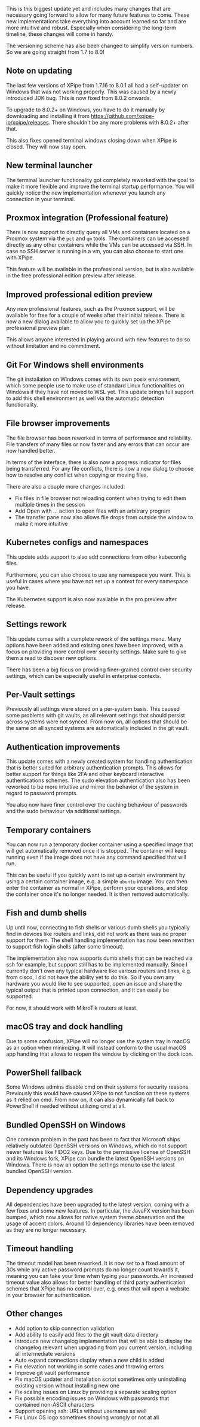 This is this biggest update yet and includes many changes that are necessary going forward to allow for many future features to come. These new implementations take everything into account learned so far and are more intuitive and robust. Especially when considering the long-term timeline, these changes will come in handy.

The versioning scheme has also been changed to simplify version numbers. So we are going straight from 1.7 to 8.0!

## Note on updating

The last few versions of XPipe from 1.7.16 to 8.0.1 all had a self-updater on Windows that was not working properly. This was caused by a newly introduced JDK bug. This is now fixed from 8.0.2 onwards.

To upgrade to 8.0.2+ on Windows, you have to do it manually by downloading and installing it from https://github.com/xpipe-io/xpipe/releases. There shouldn't be any more problems with 8.0.2+ after that.

This also fixes opened terminal windows closing down when XPipe is closed. They will now stay open.

## New terminal launcher

The terminal launcher functionality got completely reworked with the goal to make it more flexible and improve the terminal startup performance. You will quickly notice the new implementation whenever you launch any connection in your terminal.

## Proxmox integration (Professional feature)

There is now support to directly query all VMs and containers located on a Proxmox system via the `pct` and `qm` tools. The containers can be accessed directly as any other containers while the VMs can be accessed via SSH. In case no SSH server is running in a vm, you can also choose to start one with XPipe.

This feature will be available in the professional version, but is also available in the free professional edition preview after release.

## Improved professional edition preview

Any new professional features, such as the Proxmox support, will be available for free for a couple of weeks after their initial release. There is now a new dialog available to allow you to quickly set up the XPipe professional preview plan.

This allows anyone interested in playing around with new features to do so without limitation and no commitment.

## Git For Windows shell environments

The git installation on Windows comes with its own posix environment, which some people use to make use of standard Linux functionalities on Windows if they have not moved to WSL yet. This update brings full support to add this shell environment as well via the automatic detection functionality.

## File browser improvements

The file browser has been reworked in terms of performance and reliability. File transfers of many files or now faster and any errors that can occur are now handled better.

In terms of the interface, there is also now a progress indicator for files being transferred. For any file conflicts, there is now a new dialog to choose how to resolve any conflict when copying or moving files.

There are also a couple more changes included:
- Fix files in file browser not reloading content when trying to edit them multiple times in the session
- Add Open with ... action to open files with an arbitrary program
- The transfer pane now also allows file drops from outside the window to make it more intuitive

## Kubernetes configs and namespaces

This update adds support to also add connections from other kubeconfig files.

Furthermore, you can also choose to use any namespace you want. This is useful in cases where you have not set up a context for every namespace you have.

The Kubernetes support is also now available in the pro preview after release.

## Settings rework

This update comes with a complete rework of the settings menu. Many options have been added and existing ones have been improved, with a focus on providing more control over security settings. Make sure to give them a read to discover new options.

There has been a big focus on providing finer-grained control over security settings, which can be especially useful in enterprise contexts.

## Per-Vault settings

Previously all settings were stored on a per-system basis. This caused some problems with git vaults, as all relevant settings that should persist across systems were not synced. From now on, all options that should be the same on all synced systems are automatically included in the git vault.

## Authentication improvements

This update comes with a newly created system for handling authentication that is better suited for arbitrary authentication prompts. This allows for better support for things like 2FA and other keyboard interactive authentications schemes. The sudo elevation authentication also has been reworked to be more intuitive and mirror the behavior of the system in regard to password prompts.

You also now have finer control over the caching behaviour of passwords and the sudo behaviour via additional settings.

## Temporary containers

You can now run a temporary docker container using a specified image that will get automatically removed once it is stopped. The container will keep running even if the image does not have any command specified that will run.

This can be useful if you quickly want to set up a certain environment by using a certain container image, e.g. a simple `ubuntu` image. You can then enter the container as normal in XPipe, perform your operations, and stop the container once it's no longer needed. It is then removed automatically.

## Fish and dumb shells

Up until now, connecting to fish shells or various dumb shells you typically find in devices like routers and links, did not work as there was no proper support for them. The shell handling implementation has now been rewritten to support fish login shells (after some timeout).

The implementation also now supports dumb shells that can be reached via ssh for example, but support still has to be implemented manually. Since I currently don't own any typical hardware like various routers and links, e.g. from cisco, I did not have the ability yet to do this. So if you own any hardware you would like to see supported, open an issue and share the typical output that is printed upon connection, and it can easily be supported.

For now, it should work with MikroTik routers at least.

## macOS tray and dock handling

Due to some confusion, XPipe will no longer use the system tray in macOS as an option when minimizing. It will instead conform to the usual macOS app handling that allows to reopen the window by clicking on the dock icon.

## PowerShell fallback

Some Windows admins disable cmd on their systems for security reasons. Previously this would have caused XPipe to not function on these systems as it relied on cmd. From now on, it can also dynamically fall back to PowerShell if needed without utilizing cmd at all.

## Bundled OpenSSH on Windows

One common problem in the past has been to fact that Microsoft ships relatively outdated OpenSSH versions on Windows, which do not support newer features like FIDO2 keys. Due to the permissive license of OpenSSH and its Windows fork, XPipe can bundle the latest OpenSSH versions on Windows. There is now an option the settings menu to use the latest bundled OpenSSH version.

## Dependency upgrades

All dependencies have been upgraded to the latest version, coming with a few fixes and some new features. In particular, the JavaFX version has been bumped, which now allows for native system theme observation and the usage of accent colors. Around 10 dependency libraries have been removed as they are no longer necessary.

## Timeout handling

The timeout model has been reworked. It is now set to a fixed amount of 30s while any active password prompts do no longer count towards it, meaning you can take your time when typing your passwords. An increased timeout value also allows for better handling of third party authentication schemes that XPipe has no control over, e.g. ones that will open a website in your browser for authentication.

## Other changes

- Add option to skip connection validation
- Add ability to easily add files to the git vault data directory
- Introduce new changelog implementation that will be able to display the changelog relevant when upgrading from you current version, including all intermediate versions
- Auto expand connections display when a new child is added
- Fix elevation not working in some cases and throwing errors
- Improve git vault performance
- Fix macOS updater and installation script sometimes only uninstalling existing version without installing new one
- Fix scaling issues on Linux by providing a separate scaling option
- Fix possible encoding issues on Windows with passwords that contained non-ASCII characters
- Support opening ssh: URLs without username as well
- Fix Linux OS logo sometimes showing wrongly or not at all

